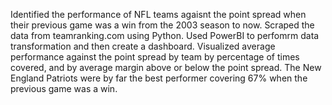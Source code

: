 Identified the performance of NFL teams agaisnt the point spread when their previous game was a win from the 2003 season to now.
Scraped the data from teamranking.com using Python.
Used PowerBI to perfomrm data transformation and then create a dashboard.
Visualized average performance against the point spread by team by percentage of times covered, and by average margin above or below the point spread.
The New England Patriots were by far the best performer covering 67% when the previous game was a win.

